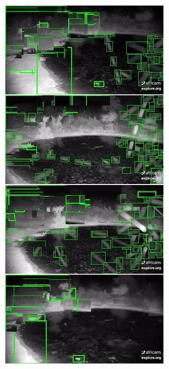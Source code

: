 ![20200719-231930-234935](in/20200719/20200719-231930-234935_0_.jpg)
![20200719-234940-000000](in/20200719/20200719-234940-000000_0_.jpg)
![20200720-000005-003010](in/20200720/20200720-000005-003010_0_.jpg)
![20200720-003015-010020](in/20200720/20200720-003015-010020_0_.jpg)

